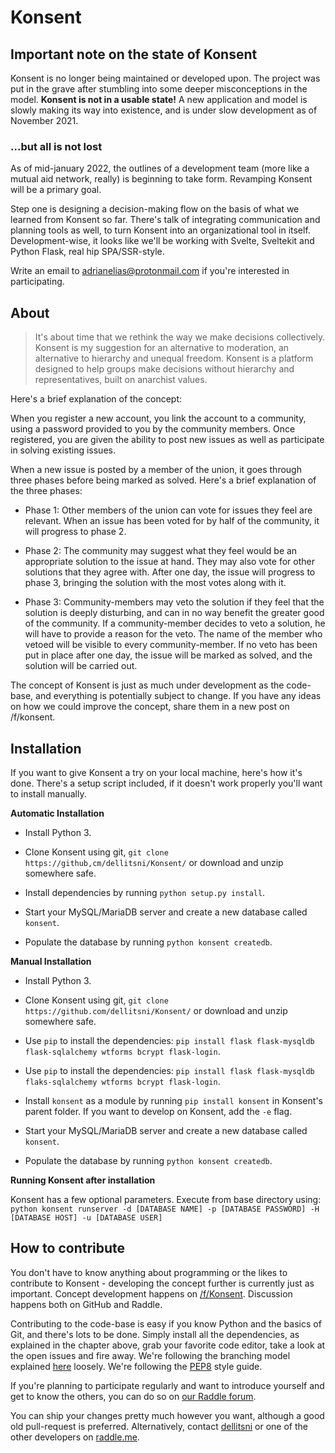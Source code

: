 # Konsent

## Important note on the state of Konsent

Konsent is no longer being maintained or developed upon. The project was put in the grave after stumbling into some deeper misconceptions in the model. **Konsent is not in a usable state!** A new application and model is slowly making its way into existence, and is under slow development as of November 2021. 

### ...but all is not lost

As of mid-january 2022, the outlines of a development team (more like a mutual aid network, really) is beginning to take form. Revamping Konsent will be a primary goal.

Step one is designing a decision-making flow on the basis of what we learned from Konsent so far. There's talk of integrating communication and planning tools as well, to turn Konsent into an organizational tool in itself. Development-wise, it looks like we'll be working with Svelte, Sveltekit and Python Flask, real hip SPA/SSR-style. 

Write an email to adrianelias@protonmail.com if you're interested in participating. 

## About

> It's about time that we rethink the way we make decisions collectively. Konsent is my suggestion for an alternative to moderation, an alternative to hierarchy and unequal freedom. Konsent is a platform designed to help groups make decisions without hierarchy and representatives, built on anarchist values.

Here's a brief explanation of the concept:

When you register a new account, you link the account to a community, using a password provided to you by the community members. Once registered, you are given the ability to post new issues as well as participate in solving existing issues.

When a new issue is posted by a member of the union, it goes through three phases before being marked as solved. Here's a brief explanation of the three phases:

- Phase 1: Other members of the union can vote for issues they feel are relevant. When an issue has been voted for by half of the community, it will progress to phase 2.

- Phase 2: The community may suggest what they feel would be an appropriate solution to the issue at hand. They may also vote for other solutions that they agree with. After one day, the issue will progress to phase 3, bringing the solution with the most votes along with it.

- Phase 3: Community-members may veto the solution if they feel that the solution is deeply disturbing, and can in no way benefit the greater good of the community. If a community-member decides to veto a solution, he will have to provide a reason for the veto. The name of the member who vetoed will be visible to every community-member. If no veto has been put in place after one day, the issue will be marked as solved, and the solution will be carried out.

The concept of Konsent is just as much under development as the code-base, and everything is potentially subject to change. If you have any ideas on how we could improve the concept, share them in a new post on /f/konsent.

## Installation

If you want to give Konsent a try on your local machine, here's how it's done. There's a setup script included, if it doesn't work properly you'll want to install manually.

**Automatic Installation**

- Install Python 3.

- Clone Konsent using git, `git clone https://github,cm/dellitsni/Konsent/` or download and unzip somewhere safe.

- Install dependencies by running `python setup.py install`.

- Start your MySQL/MariaDB server and create a new database called `konsent`.

- Populate the database by running `python konsent createdb`.

**Manual Installation**

- Install Python 3.

- Clone Konsent using git, `git clone https://github.com/dellitsni/Konsent/` or download and unzip somewhere safe.

- Use `pip` to install the dependencies: `pip install flask flask-mysqldb flask-sqlalchemy wtforms bcrypt flask-login`.

- Use `pip` to install the dependencies: `pip install flask flask-mysqldb flaks-sqlalchemy wtforms bcrypt flask-login`. 

- Install `konsent` as a module by running `pip install konsent` in Konsent's parent folder. If you want to develop on Konsent, add the `-e` flag.

- Start your MySQL/MariaDB server and create a new database called `konsent`.

- Populate the database by running `python konsent createdb`.

**Running Konsent after installation**

Konsent has a few optional parameters. Execute from base directory using: `python konsent runserver -d [DATABASE NAME] -p [DATABASE PASSWORD] -H [DATABASE HOST] -u [DATABASE USER]`

## How to contribute

You don't have to know anything about programming or the likes to contribute to Konsent - developing the concept further is currently just as important. Concept development happens on [/f/Konsent](https://raddle.me/f/Konsent). Discussion happens both on GitHub and Raddle.

Contributing to the code-base is easy if you know Python and the basics of Git, and there's lots to be done. Simply install all the dependencies, as explained in the chapter above, grab your favorite code editor, take a look at the open issues and fire away. We're following the branching model explained [here](https://nvie.com/posts/a-successful-git-branching-model/) loosely. We're following the [PEP8](https://pep8.org/) style guide.

If you're planning to participate regularly and want to introduce yourself and get to know the others, you can do so on [our Raddle forum](https://raddle.me/f/Konsent).

You can ship your changes pretty much however you want, although a good old pull-request is preferred. Alternatively, contact [dellitsni](https://raddle.me/u/dellitsni) or one of the other developers on [raddle.me](https://raddle.me).
